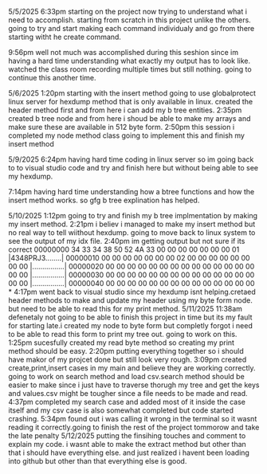 5/5/2025 
6:33pm
starting on the project now trying to understand what i need to accomplish. starting from scratch in this project unlike the others. going to try and start making each command individualy and go from there starting witht he create command.

9:56pm 
well not much was accomplished during this seshion since im having a hard time understanding what exactly my output has to look like. watched the class room recording multiple times but still nothing. going to continue this another time.

5/6/2025
1:20pm
starting with the insert method going to use globalprotect linux server for hexdump method that is only available in linux. created the header method first and from here i can add my b tree entities.
2:35pm
created b tree node and from here i shoud be able to make my arrays and make sure these are available in 512 byte form.
2:50pm this session i completed my node method class going to implement this and finish my insert method

5/9/2025
6:24pm
having hard time coding in linux server so im going back to to visual studio code and try and finish here but without being able to see my hexdump.

7:14pm
having hard time understanding how a btree functions and how the insert method works. so gfg b tree explination has helped.

5/10/2025
1:12pm
going to try and finish my b tree implmentation by making my insert method.
2:21pm
i believ i managed to make my insert method but no real way to tell wiithout hexdump. going to move back to linux system to see the output of my idx file.
2:40pm im getting output but not sure if its correct
00000000  34 33 34 38 50 52 4A 33  00 00 00 00 00 00 00 01  |4348PRJ3........|
00000010  00 00 00 00 00 00 00 02  00 00 00 00 00 00 00 00  |................|
00000020  00 00 00 00 00 00 00 00  00 00 00 00 00 00 00 00  |................|
00000030  00 00 00 00 00 00 00 00  00 00 00 00 00 00 00 00  |................|
00000040  00 00 00 00 00 00 00 00  00 00 00 00 00 00 *
4:17pm
went back to visual studio since my hexdump isnt helping.cretaed header methods to make and update my header using my byte form node. but need to be able to read this for my print method.
5/11/2025
11:38am
defenetaly not going to be able to finish this project in time but its my fault for starting late.i created my node to byte form but completly forgot i need to be able to read this form to print my tree out. going to work on this.
1:25pm sucesfully created my read byte method so creating my print method should be easy.
2:20pm
putting everything together so i should have makor of my projcet done but still look very rough.
3:09pm 
created create,print,insert cases in my main and believe they are working correctly. going to work on search method and load csv.search method should be easier to make since i just have to traverse thorugh my tree and get the keys and values.csv might be tougher since a file needs to be made and read.
4:37pm
completed my search case and added most of it inside the case itself and my csv case is also somewhat completed but code started crashing.
5:34pm
found out i was calling it wrong in the terminal so it wasnt reading it correctly.going to finish the rest of the project tommorow and take the late penalty
5/12/2025
putting the finsihing touches and comment to explain my code. i wasnt able to make the extract method but other than that i should have everything else. and just realized i havent been loading into github but other than that everything else is good.
